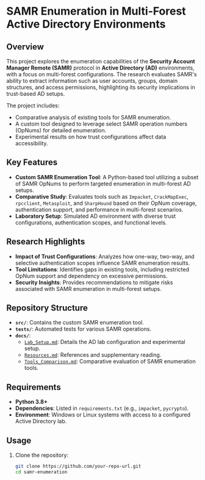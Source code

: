 # SAMR Enumeration in Multi-Forest Active Directory Environments

## Overview

This project explores the enumeration capabilities of the **Security Account Manager Remote (SAMR)** protocol in **Active Directory (AD)** environments, with a focus on multi-forest configurations. The research evaluates SAMR's ability to extract information such as user accounts, groups, domain structures, and access permissions, highlighting its security implications in trust-based AD setups.

The project includes:
- Comparative analysis of existing tools for SAMR enumeration.
- A custom tool designed to leverage select SAMR operation numbers (OpNums) for detailed enumeration.
- Experimental results on how trust configurations affect data accessibility.

## Key Features

- **Custom SAMR Enumeration Tool**: A Python-based tool utilizing a subset of SAMR OpNums to perform targeted enumeration in multi-forest AD setups.
- **Comparative Study**: Evaluates tools such as `Impacket`, `CrackMapExec`, `rpcclient`, `Metasploit`, and `SharpHound` based on their OpNum coverage, authentication support, and performance in multi-forest scenarios.
- **Laboratory Setup**: Simulated AD environment with diverse trust configurations, authentication scopes, and functional levels.

## Research Highlights

- **Impact of Trust Configurations**: Analyzes how one-way, two-way, and selective authentication scopes influence SAMR enumeration results.
- **Tool Limitations**: Identifies gaps in existing tools, including restricted OpNum support and dependency on excessive permissions.
- **Security Insights**: Provides recommendations to mitigate risks associated with SAMR enumeration in multi-forest setups.

## Repository Structure

- **`src/`**: Contains the custom SAMR enumeration tool.
- **`tests/`**: Automated tests for various SAMR operations.
- **`docs/`**:
  - [`Lab_Setup.md`](Lab_Setup.md): Details the AD lab configuration and experimental setup.
  - [`Resources.md`](Resources.md): References and supplementary reading.
  - [`Tools_Comparison.md`](Tools_Comparison.md): Comparative evaluation of SAMR enumeration tools.

## Requirements

- **Python 3.8+**
- **Dependencies**: Listed in `requirements.txt` (e.g., `impacket`, `pycrypto`).
- **Environment**: Windows or Linux systems with access to a configured Active Directory lab.

## Usage

1. Clone the repository:
   ```bash
   git clone https://github.com/your-repo-url.git
   cd samr-enumeration
